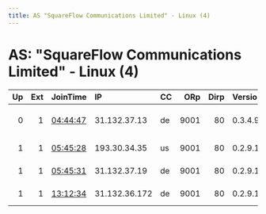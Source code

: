 ```yaml
---
title: AS "SquareFlow Communications Limited" - Linux (4)
---
```


# AS: "SquareFlow Communications Limited" - Linux (4)

|   Up |   Ext | JoinTime                                                                                            | IP            | CC   |   ORp |   Dirp | Version   | Contact                      | Nickname    |   eFamMembers |
|-----:|------:|:----------------------------------------------------------------------------------------------------|:--------------|:-----|------:|-------:|:----------|:-----------------------------|:------------|--------------:|
|    0 |     1 | [04:44:47](https://metrics.torproject.org/rs.html#details/F65C16655667701682E2B21E9F65A885DBF9FEC2) | 31.132.37.13  | de   |  9001 |     80 | 0.3.4.9   | netops at squareflow dot     | alpha       |             1 |
|    1 |     1 | [05:45:28](https://metrics.torproject.org/rs.html#details/CCA6DA0C87AE0BCFC2C811C08CCB4A097902E3A2) | 193.30.34.35  | us   |  9001 |     80 | 0.2.9.16  | squareflow2 &lt;tor@squarefl | squareflow2 |             1 |
|    1 |     1 | [05:45:31](https://metrics.torproject.org/rs.html#details/D1CE9BB2C74B19B407917B909E7850E9F6AD528E) | 31.132.37.19  | de   |  9001 |     80 | 0.2.9.16  | squareflow1 &lt;tor@squarefl | squareflow1 |             1 |
|    1 |     1 | [13:12:34](https://metrics.torproject.org/rs.html#details/3982C80235435DE11253D57B9C85E700AC60BC43) | 31.132.36.172 | de   |  9001 |     80 | 0.2.9.16  | squareflow3 &lt;tor@squarefl | squareflow3 |             1 |
